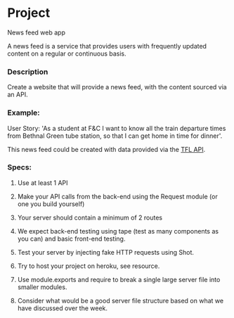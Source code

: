 # Project

News feed web app

A news feed is a service that provides users with frequently updated content on a regular or continuous basis. 

### Description

Create a website that will provide a news feed, with the content sourced via an API. 

### Example:

User Story:
'As a student at F&C I want to know all the train departure times from Bethnal Green tube station, so that I can get home in time for dinner'.

This news feed could be created with data provided via the [TFL API](https://api.tfl.gov.uk/).

### Specs:

1) Use at least 1 API 

2) Make your API calls from the back-end using the Request module (or one you build yourself)

2) Your server should contain a minimum of 2 routes

3) We expect back-end testing using tape (test as many components as you can) and basic front-end testing.

4) Test your server by injecting fake HTTP requests using Shot. 

5) Try to host your project on heroku, see resource.

6) Use module.exports and require to break a single large server file into smaller modules.

7) Consider what would be a good server file structure based on what we have discussed over the week.
